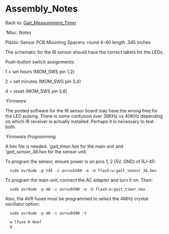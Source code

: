 # Assembly_Notes
Back to: [Gait_Measurement_Timer](Gait_Measurement_Timer.md)


*'Misc. Notes*

Plastic Sensor PCB Mounting Spacers: round 4-40 length .345 inches

The schematic for the IR sensor should have the correct labels
for the LEDs.

Push-button switch assignments:

1 = set hours (MOM_SWS pin 1,2)

2 = set minutes (MOM_SWS pin 3,4)

4 = reset (MOM_SWS pin 5,6)


*'Firmware*

The posted software for the IR sensor board may have the wrong
freq for the LED pulsing.  There is some confusion over 38KHz
vs 40KHz depending on which IR receiver is actually installed.
Perhaps it is necessary to test both.


*'Firmware Programming*

A hex file is needed.  *'gait_timer.hex* for the main unit
and *'gait_sensor_38.hex* for the sensor unit.

To program the sensor, ensure power is on pins 1, 2 (5V, GND) of
RJ-45:

```
  sudo avrdude -p t45 -c avrusb500 -e -U flash:w:gait_sensor_38.hex

```
To program the main unit, connect the AC adapter and turn
it on.  Then:

```
  sudo avrdude -p m8 -c avrusb500 -e -U flash:w:gait_timer.hex

```
Also, the AVR fuses must be programmed to select the 4MHz crystal
oscillator option:

```
  sudo avrdude -p m8 -c avrusb500 -t

```
```
  w lfuse 0 0xef
  q

```


